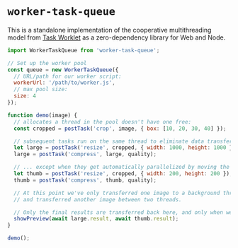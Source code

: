 # `worker-task-queue`

This is a standalone implementation of the cooperative multithreading model from [Task Worklet](https://github.com/developit/task-worklet) as a zero-dependency library for Web and Node.

```js
import WorkerTaskQueue from 'worker-task-queue';

// Set up the worker pool
const queue = new WorkerTaskQueue({
  // URL/path for our worker script:
  workerUrl: '/path/to/worker.js',
  // max pool size:
  size: 4
});

function demo(image) {
  // allocates a thread in the pool doesn't have one free:
  const cropped = postTask('crop', image, { box: [10, 20, 30, 40] });

  // subsequent tasks run on the same thread to eliminate data transfer:
  let large = postTask('resize', cropped, { width: 1000, height: 1000 });
  large = postTask('compress', large, quality);

  // ... except when they get automatically parallelized by moving the input to a second thread:
  let thumb = postTask('resize', cropped, { width: 200, height: 200 });
  thumb = postTask('compress', thumb, quality);

  // At this point we've only transferred one image to a background thread,
  // and transferred another image between two threads.

  // Only the final results are transferred back here, and only when we ask for them:
  showPreview(await large.result, await thumb.result);
}

demo();
```
